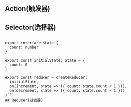 <!--
 * @Author: Do not edit
 * @Date: 2022-09-09 09:55:17
 * @LastEditors: 王志博
 * @LastEditTime: 2022-09-09 15:22:02
 * @Description: 
-->
## Action(触发器)

## Selector(选择器)
```export const counterFeatureKey = "counter"

export interface State {
  count: number
}

export const initialState: State = {
  count: 0
}

export const reducer = createReducer(
  initialState,
  on(increment, state => ({ count: state.count + 1 })),
  on(decrement, state => ({ count: state.count - 1 }))
)```
## Reducer(过滤器)